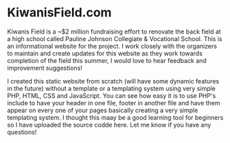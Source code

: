 # KiwanisField.com

Kiwanis Field is a ~$2 million fundraising effort to renovate the back field at a high school called Pauline Johnson Collegiate & Vocational School. This is an informational website for the project. I work closely with the organizers to maintain and create updates for this website as they work towards completion of the field this summer, I would love to hear feedback and improvement suggestions! 

I created this static website from scratch (will have some dynamic features in the future) without a template or a templating system using very simple PHP, HTML, CSS and JavaScript. You can see how easy it is to use PHP's include to have your header in one file, footer in another file and have them appear on every one of your pages basically creating a very simple templating system. I thought this maay be a good learning tool for beginners so I have uploaded the source codde here. Let me know if you have any questions!
